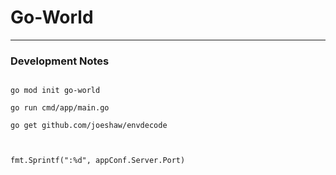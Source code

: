 # Go-World






---

### Development Notes

```

go mod init go-world

go run cmd/app/main.go

go get github.com/joeshaw/envdecode



fmt.Sprintf(":%d", appConf.Server.Port)

```